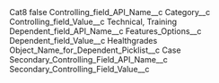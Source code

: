 <?xml version="1.0" encoding="UTF-8"?>
<CustomMetadata xmlns="http://soap.sforce.com/2006/04/metadata" xmlns:xsi="http://www.w3.org/2001/XMLSchema-instance" xmlns:xsd="http://www.w3.org/2001/XMLSchema">
    <label>Cat8</label>
    <protected>false</protected>
    <values>
        <field>Controlling_field_API_Name__c</field>
        <value xsi:type="xsd:string">Category__c</value>
    </values>
    <values>
        <field>Controlling_field_Value__c</field>
        <value xsi:type="xsd:string">Technical, Training</value>
    </values>
    <values>
        <field>Dependent_field_API_Name__c</field>
        <value xsi:type="xsd:string">Features_Options__c</value>
    </values>
    <values>
        <field>Dependent_field_Value__c</field>
        <value xsi:type="xsd:string">Healthgrades</value>
    </values>
    <values>
        <field>Object_Name_for_Dependent_Picklist__c</field>
        <value xsi:type="xsd:string">Case</value>
    </values>
    <values>
        <field>Secondary_Controlling_Field_API_Name__c</field>
        <value xsi:nil="true"/>
    </values>
    <values>
        <field>Secondary_Controlling_Field_Value__c</field>
        <value xsi:nil="true"/>
    </values>
</CustomMetadata>
